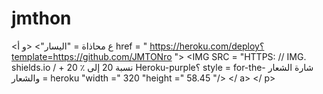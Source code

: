 # jmthon

<ع محاذاة = "اليسار"> <و أ href = " https://heroku.com/deploy؟template=https://github.com/JMTONro "> <IMG SRC = "HTTPS: // IMG. shields.io / + نسبة 20 إلى ٪ 20 Heroku-purple؟ style = for-the- شارة الشعار والشعار = heroku "width =" 320 "height =" 58.45 "/> </ a> </ p>
